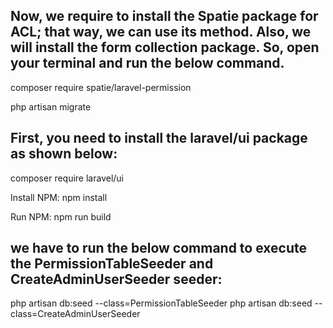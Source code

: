 Now, we require to install the Spatie package for ACL; that way, we can use its method. Also, we will install the form collection package. So, open your terminal and run the below command.
--------------------------------------------------------------------------------------------------------------------------------------------------------------------------------------------
composer require spatie/laravel-permission

php artisan migrate

First, you need to install the laravel/ui package as shown below:
-------------------------------------------------------------------
composer require laravel/ui

Install NPM:
npm install

Run NPM:
npm run build

we have to run the below command to execute the PermissionTableSeeder and CreateAdminUserSeeder seeder:
---------------------------------------------------------------------------------------------------------
php artisan db:seed --class=PermissionTableSeeder
php artisan db:seed --class=CreateAdminUserSeeder

